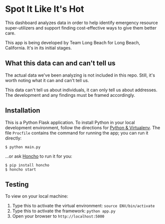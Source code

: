 Spot It Like It's Hot
=====================

This dashboard analyzes data in order to help identify emergency resource super-utilizers and support finding cost-effective ways to give them better care.

This app is being developed by Team Long Beach for Long Beach, California. It's in its initial stages.

What this data can and can't tell us
------------------------------------
The actual data we've been analyzing is not included in this repo. Still, it's worth noting what it can and can't tell us.

This data can't tell us about individuals, it can only tell us about addresses. The development and any findings must be framed accordingly.

Installation
------------

This is a Python Flask application. To install Python in your local development environment, follow the directions for [Python & Virtualenv](https://github.com/codeforamerica/howto/blob/master/Python-Virtualenv.md). The file `Procfile` contains the command for running the app; you can run it directly:

    $ python main.py

...or ask [Honcho](http://honcho.readthedocs.org/) to run it for you:

    $ pip install honcho
    $ honcho start

Testing
------
To view on your local machine:

1. Type this to activate the virtual environment:
        `source ENV/bin/activate`
2. Type this to activate the framework:
        `python app.py`
3. Open your browser to `http://localhost:5000`
